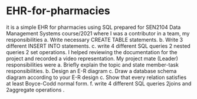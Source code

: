 # EHR-for-pharmacies
it is a simple EHR for pharmacies using SQL prepared for SEN2104 Data Management Systems course/2021 where I was a contributor in a team, my responsibilities  a. Write necessary CREATE TABLE statements. b. Write 3 different INSERT INTO statements. c. write 4 different SQL queries 2 nested queries 2 set operations. I helped reviewing the documentation for the project and recorded a video representation. My project mate (Leader) responsibilities were a. Briefly explain the topic and state member-task responsibilities. b. Design an E-R diagram c. Draw a database schema diagram according to your E-R design c. Show that every relation satisfies at least Boyce-Codd normal form. f. write 4 different SQL queries 2joins and 2aggregate operations .
